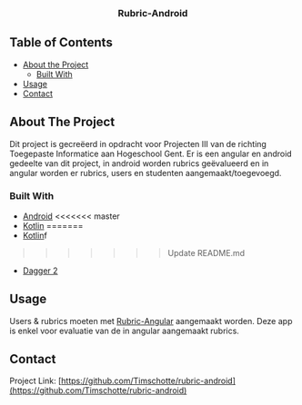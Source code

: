 <!--
*** Thanks for checking out this README Template. If you have a suggestion that would
*** make this better, please fork the repo and create a pull request or simply open
*** an issue with the tag "enhancement".
*** Thanks again! Now go create something AMAZING! :D
-->
<!-- PROJECT LOGO -->
<br />
<p align="center">
  <h3 align="center">Rubric-Android</h3>
</p>



<!-- TABLE OF CONTENTS -->
## Table of Contents

* [About the Project](#about-the-project)
  * [Built With](#built-with)
* [Usage](#usage)
* [Contact](#Contact)



<!-- ABOUT THE PROJECT -->
## About The Project

Dit project is gecreëerd in opdracht voor Projecten III van de richting Toegepaste Informatice aan Hogeschool Gent.
Er is een angular en android gedeelte van dit project, in android worden rubrics geëvalueerd en in angular worden er rubrics, users en studenten aangemaakt/toegevoegd.

### Built With
* [Android](https://www.android.com/)
<<<<<<< master
* [Kotlin](https://kotlinlang.org/)
=======
* [Kotlin](https://kotlinlang.org/)f
>>>>>>> Update README.md
* [Dagger 2](https://developer.android.com/training/dependency-injection/dagger-android)


<!-- USAGE EXAMPLES -->
## Usage

Users & rubrics moeten met [Rubric-Angular](https://github.com/chaixdev/RubricAngular) aangemaakt worden. Deze app is enkel voor evaluatie van de in angular aangemaakt rubrics.

<!-- CONTACT -->
## Contact

Project Link: [https://github.com/Timschotte/rubric-android](https://github.com/Timschotte/rubric-android)
